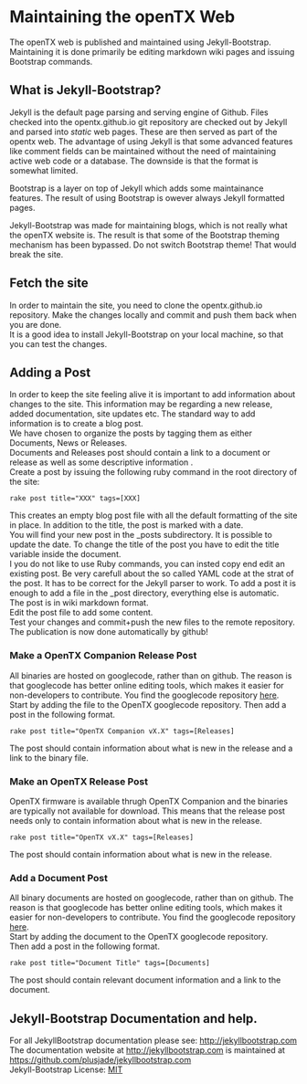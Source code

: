 # Maintaining the openTX Web
The openTX web is published and maintained using Jekyll-Bootstrap.
Maintaining it is done primarily be editing markdown wiki pages and issuing Bootstrap commands. 

## What is Jekyll-Bootstrap?
Jekyll is the default page parsing and serving engine of Github. Files checked into the opentx.github.io git repository are checked out by Jekyll and parsed into _static_ web pages. These are then served as part of the opentx web.
The advantage of using Jekyll is that some advanced features like comment fields can be maintained without the need of maintaining active web code or a database. The downside is that the format is somewhat limited.

Bootstrap is a layer on top of Jekyll which adds some maintainance features. The result of using Bootstrap is owever always Jekyll formatted pages.

Jekyll-Bootstrap was made for maintaining blogs, which is not really what the openTX website is. The result is that some of the Bootstrap theming mechanism has been bypassed. Do not switch Bootstrap theme! That would break the site.

## Fetch the site
In order to maintain the site, you need to clone the opentx.github.io repository.
Make the changes locally and commit and push them back when you are done.  
It is a good idea to install Jekyll-Bootstrap on your local machine, so that you can test the changes.

## Adding a Post
In order to keep the site feeling alive it is important to add information about changes to the site. This information may be regarding a new release, added documentation, site updates etc. The standard way to add information is to create a blog post.  
We have chosen to organize the posts by tagging them as either Documents, News or Releases.  
Documents and Releases post should contain a link to a document or release as well as some descriptive information .   
Create a post by issuing the following ruby command in the root directory of the site:
```text
rake post title="XXX" tags=[XXX]
```
This creates an empty blog post file with all the default formatting of the site in place. In addition to the title, the post is marked with a date.  
You will find your new post in the _posts subdirectory. It is possible to update the date. To change the title of the post you have to edit the title variable inside the document.   
I you do not like to use Ruby commands, you can insted copy end edit an existing post. Be very carefull about the so called YAML code at the strat of the post. It has to be correct for the Jekyll parser to work. To add a post it is enough to add a file in the _post directory, everything else is automatic.  
The post is in wiki markdown format.  
Edit the post file to add some content.  
Test your changes and commit+push the new files to the remote repository.  
The publication is now done automatically by github!  

### Make a OpenTX Companion Release Post
All binaries are hosted on googlecode, rather than on github. The reason is that googlecode has better online editing tools, which makes it easier for non-developers to contribute. You find the googlecode repository [here](https://code.google.com/p/opentx/downloads).  
Start by adding the file to the OpenTX googlecode repository.
Then add a post in the following format.
```text
rake post title="OpenTX Companion vX.X" tags=[Releases]
```
The post should contain information about what is new in the release and a link to the binary file.

### Make an OpenTX Release Post
OpenTX firmware is available thrugh OpenTX Companion and the binaries are typically not available for download. This means that the release post needs only to contain information about what is new in the release. 
```text
rake post title="OpenTX vX.X" tags=[Releases]
```
The post should contain information about what is new in the release.

### Add a Document Post
All binary documents are hosted on googlecode, rather than on github. The reason is that googlecode has better online editing tools, which makes it easier for non-developers to contribute. You find the googlecode repository [here](https://code.google.com/p/opentx/downloads).  
Start by adding the document to the OpenTX googlecode repository.  
Then add a post in the following format.
```text
rake post title="Document Title" tags=[Documents]
```
The post should contain relevant document information and a link to the document.

## Jekyll-Bootstrap Documentation and help.
For all JekyllBootstrap documentation please see: <http://jekyllbootstrap.com>  
The documentation website at <http://jekyllbootstrap.com> is maintained at https://github.com/plusjade/jekyllbootstrap.com  
Jekyll-Bootstrap License: [MIT](http://opensource.org/licenses/MIT) 
